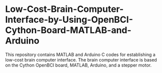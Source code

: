 # Low-Cost-Brain-Computer-Interface-by-Using-OpenBCI-Cython-Board-MATLAB-and-Arduino
This repository contains MATLAB and Arduino C codes for establishing a low-cost brain computer interface. The brain computer interface is based on the Cython OpenBCI board, MATLAB, Arduino, and a stepper motor. 
